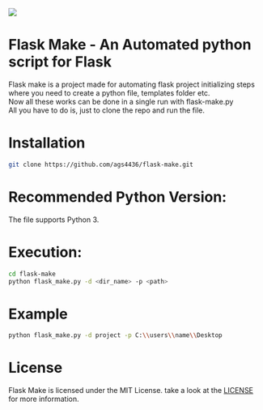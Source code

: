 <img src="https://miro.medium.com/max/876/1*0G5zu7CnXdMT9pGbYUTQLQ.png"></img><br>
# Flask Make - An Automated python script for Flask 
Flask make is a project made for automating flask project initializing steps where you need to create a python file, templates folder etc.<br>
Now all these works can be done in a single run with flask-make.py <br>
All you have to do is, just to clone the repo and run the file.

# Installation
```bash
git clone https://github.com/ags4436/flask-make.git
```

# Recommended Python Version:
The file supports Python 3.

# Execution:
```bash
cd flask-make
python flask_make.py -d <dir_name> -p <path>
```
# Example 

```bash
python flask_make.py -d project -p C:\\users\\name\\Desktop
```
# License
Flask Make is licensed under the MIT License. take a look at the <a href="https://github.com/ags4436/flask-make/blob/master/LICENSE">LICENSE</a> for more information.

